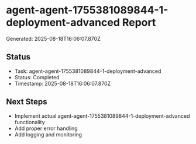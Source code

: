 # agent-agent-1755381089844-1-deployment-advanced Report

Generated: 2025-08-18T16:06:07.870Z

## Status
- Task: agent-agent-1755381089844-1-deployment-advanced
- Status: Completed
- Timestamp: 2025-08-18T16:06:07.870Z

## Next Steps
- Implement actual agent-agent-1755381089844-1-deployment-advanced functionality
- Add proper error handling
- Add logging and monitoring
